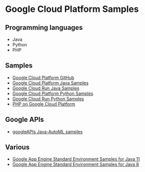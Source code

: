 # Google Cloud Platform Samples
	
## Programming languages
* Java
* Python
* PHP

## Samples
- [Google Cloud Platform GitHub](https://github.com/GoogleCloudPlatform)
- [Google Cloud Platform Java Samples](https://github.com/GoogleCloudPlatform/java-docs-samples)
- [Google Cloud Run Java Samples](https://github.com/GoogleCloudPlatform/java-docs-samples/tree/master/run)
- [Google Cloud Platform Python Samples](https://github.com/GoogleCloudPlatform/python-docs-samples)
- [Google Cloud Run Python Samples](https://github.com/GoogleCloudPlatform/python-docs-samples/tree/master/run)
- [PHP on Google Cloud Platform](https://github.com/GoogleCloudPlatform/getting-started-php)

## Google APIs
- [googleAPIs Java-AutoML samples](https://github.com/googleapis/java-automl/tree/master/samples)

## Various
- [Google App Engine Standard Environment Samples for Java 11](https://github.com/GoogleCloudPlatform/java-docs-samples/tree/master/appengine-java11)
- [Google App Engine Standard Environment Samples for Java 8](https://github.com/GoogleCloudPlatform/java-docs-samples/tree/master/appengine-java8)
